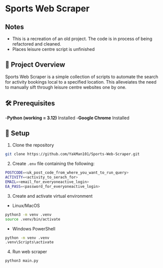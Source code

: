 # Sports Web Scraper

## Notes
- This is a recreation of an old project. The code is in process of being refactored and cleaned.
- Places leisure centre script is unfinished

## 📝 Project Overview
Sports Web Scraper is a simple collection of scripts to automate the search for activity bookings local to a specified location. This alleveiates the need to manually sift through leisure centre websites one by one.

## 🛠️ Prerequisites

-**Python (working = 3.12)** Installed
-**Google Chrome** Installed

## 📂 Setup
1. Clone the repository
```bash
git clone https://github.com/YakMan101/Sports-Web-Scraper.git
```

2. Create `.env` file containing the following:
```bash
POSTCODE=<uk_post_code_from_where_you_want_to_run_query>
ACTIVITY=<activity_to_serach_for>
EMAIL=<email_for_everyoneactive_login>
EA_PASS=<password_for_everyoneactive_login>
```

3. Create and activate virtual environment
- Linux/MacOS
```bash
python3 -m venv .venv
source .venv/bin/activate
```
- Windows PowerShell
```bash
python -m venv .venv
.venv\Scripts\activate
```

4. Run web scraper
```bash
python3 main.py
```
